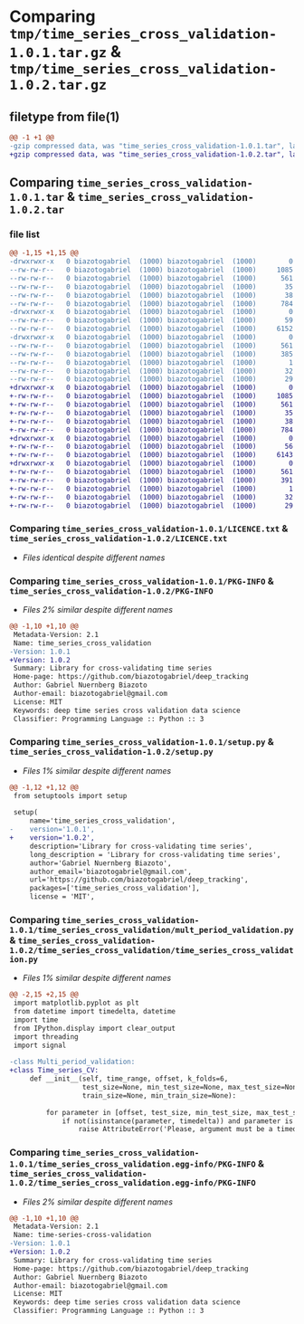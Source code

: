 # Comparing `tmp/time_series_cross_validation-1.0.1.tar.gz` & `tmp/time_series_cross_validation-1.0.2.tar.gz`

## filetype from file(1)

```diff
@@ -1 +1 @@
-gzip compressed data, was "time_series_cross_validation-1.0.1.tar", last modified: Tue Apr 11 21:10:05 2023, max compression
+gzip compressed data, was "time_series_cross_validation-1.0.2.tar", last modified: Tue Apr 11 21:14:35 2023, max compression
```

## Comparing `time_series_cross_validation-1.0.1.tar` & `time_series_cross_validation-1.0.2.tar`

### file list

```diff
@@ -1,15 +1,15 @@
-drwxrwxr-x   0 biazotogabriel  (1000) biazotogabriel  (1000)        0 2023-04-11 21:10:05.376615 time_series_cross_validation-1.0.1/
--rw-rw-r--   0 biazotogabriel  (1000) biazotogabriel  (1000)     1085 2023-04-11 20:55:29.000000 time_series_cross_validation-1.0.1/LICENCE.txt
--rw-rw-r--   0 biazotogabriel  (1000) biazotogabriel  (1000)      561 2023-04-11 21:10:05.376615 time_series_cross_validation-1.0.1/PKG-INFO
--rw-rw-r--   0 biazotogabriel  (1000) biazotogabriel  (1000)       35 2023-04-11 20:55:44.000000 time_series_cross_validation-1.0.1/README.md
--rw-rw-r--   0 biazotogabriel  (1000) biazotogabriel  (1000)       38 2023-04-11 21:10:05.376615 time_series_cross_validation-1.0.1/setup.cfg
--rw-rw-r--   0 biazotogabriel  (1000) biazotogabriel  (1000)      784 2023-04-11 21:09:54.000000 time_series_cross_validation-1.0.1/setup.py
-drwxrwxr-x   0 biazotogabriel  (1000) biazotogabriel  (1000)        0 2023-04-11 21:10:05.372615 time_series_cross_validation-1.0.1/time_series_cross_validation/
--rw-rw-r--   0 biazotogabriel  (1000) biazotogabriel  (1000)       59 2023-04-11 20:57:49.000000 time_series_cross_validation-1.0.1/time_series_cross_validation/__init__.py
--rw-rw-r--   0 biazotogabriel  (1000) biazotogabriel  (1000)     6152 2023-04-11 21:07:08.000000 time_series_cross_validation-1.0.1/time_series_cross_validation/mult_period_validation.py
-drwxrwxr-x   0 biazotogabriel  (1000) biazotogabriel  (1000)        0 2023-04-11 21:10:05.376615 time_series_cross_validation-1.0.1/time_series_cross_validation.egg-info/
--rw-rw-r--   0 biazotogabriel  (1000) biazotogabriel  (1000)      561 2023-04-11 21:10:05.000000 time_series_cross_validation-1.0.1/time_series_cross_validation.egg-info/PKG-INFO
--rw-rw-r--   0 biazotogabriel  (1000) biazotogabriel  (1000)      385 2023-04-11 21:10:05.000000 time_series_cross_validation-1.0.1/time_series_cross_validation.egg-info/SOURCES.txt
--rw-rw-r--   0 biazotogabriel  (1000) biazotogabriel  (1000)        1 2023-04-11 21:10:05.000000 time_series_cross_validation-1.0.1/time_series_cross_validation.egg-info/dependency_links.txt
--rw-rw-r--   0 biazotogabriel  (1000) biazotogabriel  (1000)       32 2023-04-11 21:10:05.000000 time_series_cross_validation-1.0.1/time_series_cross_validation.egg-info/requires.txt
--rw-rw-r--   0 biazotogabriel  (1000) biazotogabriel  (1000)       29 2023-04-11 21:10:05.000000 time_series_cross_validation-1.0.1/time_series_cross_validation.egg-info/top_level.txt
+drwxrwxr-x   0 biazotogabriel  (1000) biazotogabriel  (1000)        0 2023-04-11 21:14:35.466142 time_series_cross_validation-1.0.2/
+-rw-rw-r--   0 biazotogabriel  (1000) biazotogabriel  (1000)     1085 2023-04-11 20:55:29.000000 time_series_cross_validation-1.0.2/LICENCE.txt
+-rw-rw-r--   0 biazotogabriel  (1000) biazotogabriel  (1000)      561 2023-04-11 21:14:35.462142 time_series_cross_validation-1.0.2/PKG-INFO
+-rw-rw-r--   0 biazotogabriel  (1000) biazotogabriel  (1000)       35 2023-04-11 20:55:44.000000 time_series_cross_validation-1.0.2/README.md
+-rw-rw-r--   0 biazotogabriel  (1000) biazotogabriel  (1000)       38 2023-04-11 21:14:35.466142 time_series_cross_validation-1.0.2/setup.cfg
+-rw-rw-r--   0 biazotogabriel  (1000) biazotogabriel  (1000)      784 2023-04-11 21:14:16.000000 time_series_cross_validation-1.0.2/setup.py
+drwxrwxr-x   0 biazotogabriel  (1000) biazotogabriel  (1000)        0 2023-04-11 21:14:35.462142 time_series_cross_validation-1.0.2/time_series_cross_validation/
+-rw-rw-r--   0 biazotogabriel  (1000) biazotogabriel  (1000)       56 2023-04-11 21:13:00.000000 time_series_cross_validation-1.0.2/time_series_cross_validation/__init__.py
+-rw-rw-r--   0 biazotogabriel  (1000) biazotogabriel  (1000)     6143 2023-04-11 21:14:00.000000 time_series_cross_validation-1.0.2/time_series_cross_validation/time_series_cross_validation.py
+drwxrwxr-x   0 biazotogabriel  (1000) biazotogabriel  (1000)        0 2023-04-11 21:14:35.462142 time_series_cross_validation-1.0.2/time_series_cross_validation.egg-info/
+-rw-rw-r--   0 biazotogabriel  (1000) biazotogabriel  (1000)      561 2023-04-11 21:14:35.000000 time_series_cross_validation-1.0.2/time_series_cross_validation.egg-info/PKG-INFO
+-rw-rw-r--   0 biazotogabriel  (1000) biazotogabriel  (1000)      391 2023-04-11 21:14:35.000000 time_series_cross_validation-1.0.2/time_series_cross_validation.egg-info/SOURCES.txt
+-rw-rw-r--   0 biazotogabriel  (1000) biazotogabriel  (1000)        1 2023-04-11 21:14:35.000000 time_series_cross_validation-1.0.2/time_series_cross_validation.egg-info/dependency_links.txt
+-rw-rw-r--   0 biazotogabriel  (1000) biazotogabriel  (1000)       32 2023-04-11 21:14:35.000000 time_series_cross_validation-1.0.2/time_series_cross_validation.egg-info/requires.txt
+-rw-rw-r--   0 biazotogabriel  (1000) biazotogabriel  (1000)       29 2023-04-11 21:14:35.000000 time_series_cross_validation-1.0.2/time_series_cross_validation.egg-info/top_level.txt
```

### Comparing `time_series_cross_validation-1.0.1/LICENCE.txt` & `time_series_cross_validation-1.0.2/LICENCE.txt`

 * *Files identical despite different names*

### Comparing `time_series_cross_validation-1.0.1/PKG-INFO` & `time_series_cross_validation-1.0.2/PKG-INFO`

 * *Files 2% similar despite different names*

```diff
@@ -1,10 +1,10 @@
 Metadata-Version: 2.1
 Name: time_series_cross_validation
-Version: 1.0.1
+Version: 1.0.2
 Summary: Library for cross-validating time series
 Home-page: https://github.com/biazotogabriel/deep_tracking
 Author: Gabriel Nuernberg Biazoto
 Author-email: biazotogabriel@gmail.com
 License: MIT
 Keywords: deep time series cross validation data science
 Classifier: Programming Language :: Python :: 3
```

### Comparing `time_series_cross_validation-1.0.1/setup.py` & `time_series_cross_validation-1.0.2/setup.py`

 * *Files 1% similar despite different names*

```diff
@@ -1,12 +1,12 @@
 from setuptools import setup
 
 setup(
     name='time_series_cross_validation',
-    version='1.0.1',
+    version='1.0.2',
     description='Library for cross-validating time series',
     long_description = 'Library for cross-validating time series',
     author='Gabriel Nuernberg Biazoto',
     author_email='biazotogabriel@gmail.com',
     url='https://github.com/biazotogabriel/deep_tracking',
     packages=['time_series_cross_validation'],
     license = 'MIT',
```

### Comparing `time_series_cross_validation-1.0.1/time_series_cross_validation/mult_period_validation.py` & `time_series_cross_validation-1.0.2/time_series_cross_validation/time_series_cross_validation.py`

 * *Files 1% similar despite different names*

```diff
@@ -2,15 +2,15 @@
 import matplotlib.pyplot as plt
 from datetime import timedelta, datetime
 import time
 from IPython.display import clear_output
 import threading
 import signal
 
-class Multi_period_validation:
+class Time_series_CV:
     def __init__(self, time_range, offset, k_folds=6,
                  test_size=None, min_test_size=None, max_test_size=None,
                  train_size=None, min_train_size=None):
         
         for parameter in [offset, test_size, min_test_size, max_test_size, train_size, min_train_size]:
             if not(isinstance(parameter, timedelta)) and parameter is not None: 
                 raise AttributeError('Please, argument must be a timedelta or None.')
```

### Comparing `time_series_cross_validation-1.0.1/time_series_cross_validation.egg-info/PKG-INFO` & `time_series_cross_validation-1.0.2/time_series_cross_validation.egg-info/PKG-INFO`

 * *Files 2% similar despite different names*

```diff
@@ -1,10 +1,10 @@
 Metadata-Version: 2.1
 Name: time-series-cross-validation
-Version: 1.0.1
+Version: 1.0.2
 Summary: Library for cross-validating time series
 Home-page: https://github.com/biazotogabriel/deep_tracking
 Author: Gabriel Nuernberg Biazoto
 Author-email: biazotogabriel@gmail.com
 License: MIT
 Keywords: deep time series cross validation data science
 Classifier: Programming Language :: Python :: 3
```

